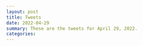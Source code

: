 ```yaml
---
layout: post
title: Tweets
date: 2022-04-29
summary: These are the tweets for April 29, 2022.
categories:
---
```


